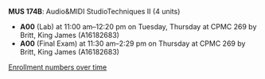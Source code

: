 **MUS 174B**: Audio&MIDI StudioTechniques II (4 units)

- **A00** (Lab) at 11:00 am–12:20 pm on Tuesday, Thursday at CPMC 269 by Britt, King James (A16182683)
- **A00** (Final Exam) at 11:30 am–2:29 pm on Thursday at CPMC 269 by Britt, King James (A16182683)

[Enrollment numbers over time](./MUS174B.tsv)
